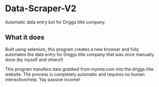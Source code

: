 # Data-Scraper-V2

Automatic data entry bot for Driggs title company. 

## What it does

Built using selenium, this program creates a new browser and fully automates the data entry for Driggs title company that was once manually done (by myself and others!) 

This program transfers data grabbed from mymta.com into the driggs title website. The process is completely automatic and requires no human interaction/help. Yay passive income! 
